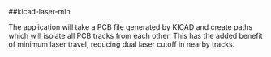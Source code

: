 ##kicad-laser-min

The application will take a PCB file generated by KICAD and create paths which will isolate all PCB tracks  from each other. This has the added benefit
of minimum laser travel, reducing dual laser cutoff in nearby tracks. 
